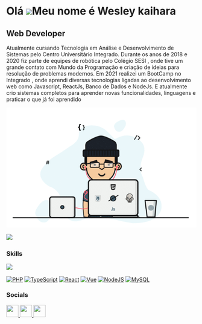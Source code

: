 Olá ![](https://user-images.githubusercontent.com/18350557/176309783-0785949b-9127-417c-8b55-ab5a4333674e.gif)Meu nome é Wesley kaihara
======================================================================================================================================

Web Developer
-------------

Atualmente cursando Tecnologia em Análise e Desenvolvimento de Sistemas pelo Centro Universitário Integrado. Durante os anos de 2018 e 2020 fiz parte de equipes de robótica pelo Colégio SESI , onde tive um grande contato com Mundo da Programação e criação de ideias para resolução de problemas modernos. Em 2021 realizei um BootCamp no Integrado , onde aprendi diversas tecnologias ligadas ao desenvolvimento web como Javascript, ReactJs, Banco de Dados e NodeJs. E atualmente crio sistemas completos para aprender novas funcionalidades, linguagens e praticar o que já foi aprendido

![](github_profile.gif)
<br/>

<a href="https://www.github.com/WesleyKaihara" target="_blank" rel="noreferrer"><img
src="https://img.shields.io/github/followers/WesleyKaihara?logo=github&style=for-the-badge&color=0891b2&labelColor=1c1917" /></a>

### Skills

<img src="https://github-readme-stats.vercel.app/api/top-langs/?username=wesleykaihara&layout=compact&theme=dark">

<p align="left">
<a href="https://www.php.net/" target="_blank" rel="noreferrer"><img src="https://raw.githubusercontent.com/danielcranney/readme-generator/main/public/icons/skills/php-colored.svg" width="36" height="36" alt="PHP" /></a>
<a href="https://www.typescriptlang.org/" target="_blank" rel="noreferrer"><img src="https://raw.githubusercontent.com/danielcranney/readme-generator/main/public/icons/skills/typescript-colored.svg" width="36" height="36" alt="TypeScript" /></a>
<a href="https://reactjs.org/" target="_blank" rel="noreferrer"><img src="https://raw.githubusercontent.com/danielcranney/readme-generator/main/public/icons/skills/react-colored.svg" width="36" height="36" alt="React" /></a>
<a href="https://vuejs.org/" target="_blank" rel="noreferrer"><img src="https://raw.githubusercontent.com/danielcranney/readme-generator/main/public/icons/skills/vuejs-colored.svg" width="36" height="36" alt="Vue" /></a>
<a href="https://nodejs.org/en/" target="_blank" rel="noreferrer"><img src="https://raw.githubusercontent.com/danielcranney/readme-generator/main/public/icons/skills/nodejs-colored.svg" width="36" height="36" alt="NodeJS" /></a>
<a href="https://www.mysql.com/" target="_blank" rel="noreferrer"><img src="https://raw.githubusercontent.com/danielcranney/readme-generator/main/public/icons/skills/mysql-colored.svg" width="36" height="36" alt="MySQL" /></a>
</p>


### Socials

<p align="left"> 
  <a href="https://www.github.com/WesleyKaihara" target="_blank" rel="noreferrer">
    <img src="https://raw.githubusercontent.com/danielcranney/readme-generator/main/public/icons/socials/github.svg" width="32" height="32" />
  </a> 
  <a href="https://www.linkedin.com/in/wesleykaihara" target="_blank" rel="noreferrer">
    <img src="https://raw.githubusercontent.com/danielcranney/readme-generator/main/public/icons/socials/linkedin.svg" width="32" height="32" />
  </a> 
  <a href="https://youtube.com/channel/UCX-5_jPc2_Ke8jdkpuWadbw" target="_blank" rel="noreferrer">
    <img src="https://raw.githubusercontent.com/danielcranney/readme-generator/main/public/icons/socials/youtube.svg" width="32" height="32" />
  </a>
</p>
